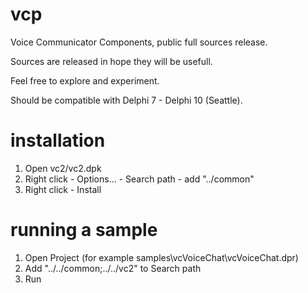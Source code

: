 # vcp
Voice Communicator Components, public full sources release.

Sources are released in hope they will be usefull.

Feel free to explore and experiment.

Should be compatible with Delphi 7 - Delphi 10 (Seattle).


# installation

1. Open vc2/vc2.dpk
2. Right click - Options... - Search path - add "../common"
3. Right click - Install

# running a sample

1. Open Project (for example samples\vcVoiceChat\vcVoiceChat.dpr)
2. Add "../../common;../../vc2" to Search path
3. Run
